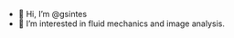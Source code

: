 - 👋 Hi, I’m @gsintes
- 👀 I’m interested in fluid mechanics and image analysis.

<!---
gsintes/gsintes is a ✨ special ✨ repository because its `README.md` (this file) appears on your GitHub profile.
You can click the Preview link to take a look at your changes.
--->
